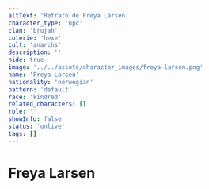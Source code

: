 ```yaml
---
altText: 'Retrato de Freya Larsen'
character_type: 'npc'
clan: 'brujah'
coterie: 'hexe'
cult: 'anarchs'
description: ''
hide: true
image: '../../assets/character_images/freya-larsen.png'
name: 'Freya Larsen'
nationality: 'norwegian'
pattern: 'default'
race: 'kindred'
related_characters: []
role: ''
showInfo: false
status: 'unlive'
tags: []
---
```


# Freya Larsen
